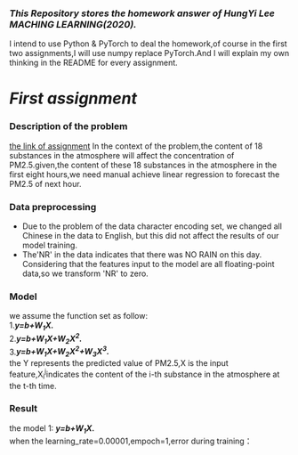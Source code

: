 ### ***This Repository stores the homework answer of HungYi Lee MACHING LEARNING(2020).***

I intend to use Python & PyTorch to deal the homework,of course in the first two assignments,I will use numpy replace PyTorch.And I will explain my own thinking in the README for every assignment.

# ***First assignment***
### <b>Description of the problem</b>
[the link of assignment](https://docs.google.com/presentation/d/18MG1wSTTx8AentGnMfIRUp8ipo8bLpgAj16bJoqW-b0/edit#slide=id.g4cd6560e29_0_10) 
In the context of the problem,the content of 18 substances in the atmosphere will affect the concentration of PM2.5.given,the content of these 18 substances in the atmosphere in the first eight hours,we need manual achieve linear regression to forecast the PM2.5 of next hour.<br>
### <b>Data preprocessing</b>
- Due to the problem of the data character encoding set, we changed all Chinese in the data to English, but this did not affect the results of our model training.
- The'NR' in the data indicates that there was NO RAIN on this day. Considering that the features input to the model are all floating-point data,so we transform 'NR' to zero. 
### <b>Model</b>
we assume the function set as follow:  
1.***y=b+W<sub>1</sub>X.***<br/>
2.***y=b+W<sub>1</sub>X+W<sub>2</sub>X<sup>2</sup>.***<br/>
3.***y=b+W<sub>1</sub>X+W<sub>2</sub>X<sup>2</sup>+W<sub>3</sub>X<sup>3</sup>.***<br/>
the Y represents the predicted value of PM2.5,X is the input feature,X<sub>i</sub><sup>j</sup>indicates the content of the i-th substance in the atmosphere at the t-th time.

### <b>Result</b>
the model 1:
***y=b+W<sub>1</sub>X.***<br/>
when the learning_rate=0.00001,empoch=1,error during training：










